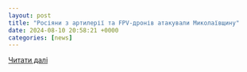 ```yaml
---
layout: post
title: "Росіяни з артилерії та FPV-дронів атакували Миколаївщину"
date: 2024-08-10 20:58:21 +0000
categories: [news]
---
```


[Читати далі](https://prm.ua/rosiiany-z-artylerii-ta-fpv-droniv-atakuvaly-mykolaivshchynu-poraneni-p-iat-myrnykh-zhyteliv/)
